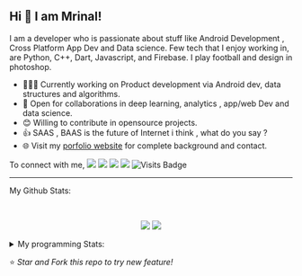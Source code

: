 ## Hi 👋 I am Mrinal!
I am a developer who is passionate about stuff like Android Development , Cross Platform App Dev and Data science. Few tech that I enjoy working in, are Python, C++, Dart, Javascript, and  Firebase. I play football and design in photoshop.

- 👨🏽‍💻 Currently working on Product development via Android dev, data structures and algorithms.
- 🤝 Open for collaborations in deep learning, analytics , app/web Dev and data science.
- 😊 Willing to contribute in opensource projects.
- 👍 SAAS , BAAS  is the future of Internet i think , what do you say ?
- 🌐 Visit my [porfolio website](https://mrityagi.github.io/portfolio/) for complete background and contact.

To connect with me,
[<img src="https://img.shields.io/badge/linkedin-%230077B5.svg?&style=for-the-badge&logo=linkedin&logoColor=white" />](http://www.linkedin.com/in/mrinal-tyagi-a8bb61179) [<img src = "https://img.shields.io/badge/instagram-%23E4405F.svg?&style=for-the-badge&logo=instagram&logoColor=white">](https://www.instagram.com/mrityagi) [<img src = "https://img.shields.io/badge/facebook-%231877F2.svg?&style=for-the-badge&logo=facebook&logoColor=white">](https://www.facebook.com/profile.php?id=100006664187718&ref=bookmarks) [<img src ="https://img.shields.io/badge/portfolio-web-%23.svg?&style=for-the-badge&logo=&logoColor=white%22">](https://mrityagi.github.io/portfolio/) ![Visits Badge](https://badges.pufler.dev/visits/mrityagi/mrityagi?style=for-the-badge ) 

---
My Github Stats: 

<br>

<p align = "center">
  <img src = "https://github-readme-stats.vercel.app/api?username=mrityagi&count_private=true&show_icons=true&theme=radical&line_height=33">
  <img src = "https://github-readme-stats.vercel.app/api/top-langs/?username=mrityagi&count_private=true&hide=html,makefile&theme=tokyonight">
</p>


<details>
<summary> My programming Stats: </summary>
  
<!--START_SECTION:waka-->
![Profile Views](http://img.shields.io/badge/Profile%20Views-4-blue)

**🐱 My Github Data** 

> 🏆 201 Contributions in the Year 2020
 > 
> 📦 253.3 kB Used in Github's Storage 
 > 
> 💼 Opted to Hire
 > 
> 📜 15 Public Repositories
 > 
> 🔑 0 Private Repository 
 > 
**I'm an Early 🐤** 

```text
🌞 Morning    3 commits      ░░░░░░░░░░░░░░░░░░░░░░░░░   1.99% 
🌆 Daytime    78 commits     █████████████░░░░░░░░░░░░   51.66% 
🌃 Evening    58 commits     █████████░░░░░░░░░░░░░░░░   38.41% 
🌙 Night      12 commits     ██░░░░░░░░░░░░░░░░░░░░░░░   7.95%

```
📅 **I'm Most Productive on Sunday** 

```text
Monday       17 commits     ██░░░░░░░░░░░░░░░░░░░░░░░   11.26% 
Tuesday      23 commits     ███░░░░░░░░░░░░░░░░░░░░░░   15.23% 
Wednesday    23 commits     ███░░░░░░░░░░░░░░░░░░░░░░   15.23% 
Thursday     23 commits     ███░░░░░░░░░░░░░░░░░░░░░░   15.23% 
Friday       25 commits     ████░░░░░░░░░░░░░░░░░░░░░   16.56% 
Saturday     12 commits     ██░░░░░░░░░░░░░░░░░░░░░░░   7.95% 
Sunday       28 commits     ████░░░░░░░░░░░░░░░░░░░░░   18.54%

```


📊 **This Week I Spent My Time On** 

```text
⌚︎ Time Zone: Asia/Kolkata

💬 Programming Languages: 
Dart                     7 hrs 2 mins        █████████████████████░░░░   85.25% 
C++                      54 mins             ██░░░░░░░░░░░░░░░░░░░░░░░   11.0% 
YAML                     15 mins             ░░░░░░░░░░░░░░░░░░░░░░░░░   3.21% 
Other                    2 mins              ░░░░░░░░░░░░░░░░░░░░░░░░░   0.44% 
Markdown                 0 secs              ░░░░░░░░░░░░░░░░░░░░░░░░░   0.1%

```

**I Mostly Code in Dart** 

```text
Dart                     3 repos             ██████████░░░░░░░░░░░░░░░   42.86% 
CSS                      2 repos             ███████░░░░░░░░░░░░░░░░░░   28.57% 
C#                       1 repos             ███░░░░░░░░░░░░░░░░░░░░░░   14.29% 
Makefile                 1 repos             ███░░░░░░░░░░░░░░░░░░░░░░   14.29%

```



<!--END_SECTION:waka-->

---

</details>

⭐ *Star and Fork this repo to try new feature!* 

